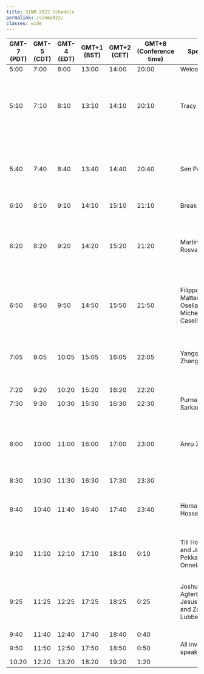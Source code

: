 ```yaml
---
title: SINM 2022 Schedule
permalink: /sinm2022/
classes: wide
---
```


|GMT-7 (PDT) | GMT-5 (CDT) | GMT-4 (EDT) | GMT+1 (BST) | GMT+2 (CET) | GMT+8 (Conference time) | Speaker | Title
| ---------- | ----------- | ----------- | ----------- | ----------- | ----------------------- | -------------------------------------------------------------------------------------------------------------------------------------------------------------------------------------- | ---------------------------------------------------------------------------------------------------------------------------- |
5:00 | 7:00 | 8:00 | 13:00 | 14:00 | 20:00 | Welcome
5:10 | 7:10 | 8:10 | 13:10 | 14:10 | 20:10 | Tracy Sweet | **INVITED** Modeling Social Networks with Multilevel Latent Variable Models
5:40 | 7:40 | 8:40 | 13:40 | 14:40 | 20:40 | Sen Pei | **INVITED**: Inference of asymptomatic spreaders of infectious disease in complex networks
6:10 | 8:10 | 9:10 | 14:10 | 15:10 | 21:10 | Break
6:20 | 8:20 | 9:20 | 14:20 | 15:20 | 21:20 | Martin Rosvall | **INVITED**: How about Mapping flows on standard and higher-order networks with incomplete observations
6:50 | 8:50 | 9:50 | 14:50 | 15:50 | 21:50 | Filippo Valle, Matteo Osella and Michele Caselle |  Multiomics topic modeling for Cancer Subtype Classification
7:05 | 9:05 | 10:05 | 15:05 | 16:05 | 22:05 | Yangqi Zhang |  Estimation of Social Network Models using Approximate Bayesian Computation
7:20 | 9:20 | 10:20 | 15:20 | 16:20 | 22:20 | | Break
7:30 | 9:30 | 10:30 | 15:30 | 16:30 | 22:30 |  Purnamrita Sarkar | **INVITED** TBD
8:00 | 10:00 | 11:00 | 16:00 | 17:00 | 23:00 | Anru Zhang | **INVITED** Statistical Optimality, Computational Limit, and Applications in Network Science
8:30 | 10:30 | 11:30 | 16:30 | 17:30 | 23:30 | | Break
8:40 | 10:40 | 11:40 | 16:40 | 17:40 | 23:40 | Homa Hosseinmardi | **INVITED**: Examining the consumption of radical content on YouTube
9:10 | 11:10 | 12:10 | 17:10 | 18:10 | 0:10 | Till Hoffmann and Jukka-Pekka Onnela |  Information is localized in growing network models
9:25 | 11:25 | 12:25 | 17:25 | 18:25 | 0:25 | Joshua Agterberg, Jesus Arroyo and Zachary Lubberts |  Community Detection in Multilayer Degree-Corrected Stochastic Blockmodels
9:40 | 11:40 | 12:40 | 17:40 | 18:40 | 0:40 | | Break
9:50 | 11:50 | 12:50 | 17:50 | 18:50 | 0:50 |  All invited speakers | Panel
10:20 | 12:20 | 13:20 | 18:20 | 19:20 | 1:20 |  | Closing
